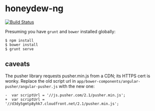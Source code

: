 # honeydew-ng #

[![Build Status](https://travis-ci.org/gempesaw/honeydew-ng.png?branch=master)](https://travis-ci.org/gempesaw/honeydew-ng)

Presuming you have `grunt` and `bower` installed globally:

```
$ npm install
$ bower install
$ grunt serve
```

## caveats

The pusher library requests pusher.min.js from a CDN; its HTTPS cert
is wonky. Replace the old script url in
`app/bower-components/angular-pusher/angular-pusher.js` with the new
one:

    -  var scriptUrl = '//js.pusher.com/2.1/pusher.min.js';
    +  var scriptUrl = '//d3dy5gmtp8yhk7.cloudfront.net/2.1/pusher.min.js';
